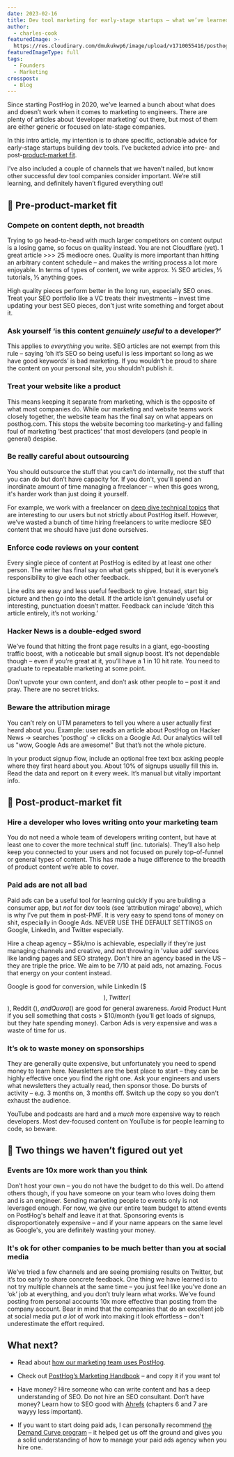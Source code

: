 ```yaml
---
date: 2023-02-16
title: Dev tool marketing for early-stage startups – what we’ve learned
author:
  - charles-cook
featuredImage: >-
  https://res.cloudinary.com/dmukukwp6/image/upload/v1710055416/posthog.com/contents/images/blog/transparency.jpeg
featuredImageType: full
tags:
  - Founders
  - Marketing
crosspost:
  - Blog
---
```


Since starting PostHog in 2020, we’ve learned a bunch about what does and doesn’t work when it comes to marketing to engineers. There are plenty of articles about ‘developer marketing’ out there, but most of them are either generic or focused on late-stage companies. 

In this intro article, my intention is to share specific, actionable advice for early-stage startups building dev tools. I’ve bucketed advice into pre- and post-[product-market fit](/blog/product-market-fit-game).

I’ve also included a couple of channels that we haven’t nailed, but know other successful dev tool companies consider important. We’re still learning, and definitely haven’t figured everything out!

## 🤔 Pre-product-market fit

### Compete on content depth, not breadth

Trying to go head-to-head with much larger competitors on content output is a losing game, so focus on quality instead. You are not Cloudflare (yet). 1 great article >>> 25 mediocre ones. Quality is more important than hitting an arbitrary content schedule – and makes the writing process a lot more enjoyable. In terms of types of content, we write approx. ⅓ SEO articles, ⅓ tutorials, ⅓ anything goes. 

High quality pieces perform better in the long run, especially SEO ones. Treat your SEO portfolio like a VC treats their investments – invest time updating your best SEO pieces, don’t just write something and forget about it. 

### Ask yourself ‘is this content _genuinely useful_ to a developer?’

This applies to _everything_ you write. SEO articles are not exempt from this rule – saying ‘oh it’s SEO so being useful is less important so long as we have good keywords’ is bad marketing. If you wouldn’t be proud to share the content on your personal site, you shouldn’t publish it. 

### Treat your website like a product

This means keeping it separate from marketing, which is the opposite of what most companies do. While our marketing and website teams work closely together, the website team has the final say on what appears on posthog.com. This stops the website becoming too marketing-y and falling foul of marketing ‘best practices’ that most developers (and people in general) despise.   

### Be really careful about outsourcing

You should outsource the stuff that you can’t do internally, not the stuff that you can do but don’t have capacity for. If you don't, you'll spend an inordinate amount of time managing a freelancer – when this goes wrong, it's harder work than just doing it yourself. 

For example, we work with a freelancer on [deep dive technical topics](/blog/clickhouse-vs-postgres) that are interesting to our users but not strictly about PostHog itself. However, we’ve wasted a bunch of time hiring freelancers to write mediocre SEO content that we should have just done ourselves. 

### Enforce code reviews on your content

Every single piece of content at PostHog is edited by at least one other person. The writer has final say on what gets shipped, but it is everyone’s responsibility to give each other feedback. 

Line edits are easy and less useful feedback to give. Instead, start big picture and then go into the detail. If the article isn’t genuinely useful or interesting, punctuation doesn’t matter. Feedback can include ‘ditch this article entirely, it’s not working.’

### Hacker News is a double-edged sword

We’ve found that hitting the front page results in a giant, ego-boosting traffic boost, with a noticeable but small signup boost. It’s not dependable though – even if you’re great at it, you’ll have a 1 in 10 hit rate. You need to graduate to repeatable marketing at some point. 

Don’t upvote your own content, and don’t ask other people to – post it and pray. There are no secret tricks.

### Beware the attribution mirage

You can’t rely on UTM parameters to tell you where a user actually first heard about you. Example: user reads an article about PostHog on Hacker News -> searches 'posthog' -> clicks on a Google Ad. Our analytics will tell us "wow, Google Ads are awesome!" But that’s not the whole picture. 

In your product signup flow, include an optional free text box asking people where they first heard about you. About 10% of signups usually fill this in. Read the data and report on it every week. It’s manual but vitally important info.

## 🚀 Post-product-market fit

### Hire a developer who loves writing onto your marketing team 

You do not need a whole team of developers writing content, but have at least one to cover the more technical stuff (inc. tutorials). They’ll also help keep you connected to your users and not focused on purely top-of-funnel or general types of content. This has made a huge difference to the breadth of product content we’re able to cover. 

### Paid ads are not all bad 

Paid ads can be a useful tool for learning quickly if you are building a consumer app, but _not_ for dev tools (see ‘attribution mirage’ above), which is why I’ve put them in post-PMF. It is very easy to spend tons of money on shit, especially in Google Ads. NEVER USE THE DEFAULT SETTINGS on Google, LinkedIn, and Twitter especially. 

Hire a cheap agency – $5k/mo is achievable, especially if they're just managing channels and creative, and not throwing in 'value add' services like landing pages and SEO strategy. Don't hire an agency based in the US – they are triple the price. We aim to be 7/10 at paid ads, not amazing. Focus that energy on your content instead. 

Google is good for conversion, while LinkedIn ($$$), Twitter ($$), Reddit ($), and Quora ($) are good for general awareness. Avoid Product Hunt if you sell something that costs > $10/month (you’ll get loads of signups, but they hate spending money). Carbon Ads is very expensive and was a waste of time for us. 

### It’s ok to waste money on sponsorships

They are generally quite expensive, but unfortunately you need to spend money to learn here. Newsletters are the best place to start – they can be highly effective once you find the right one. Ask your engineers and users what newsletters they actually read, then sponsor those. Do bursts of activity – e.g. 3 months on, 3 months off. Switch up the copy so you don't exhaust the audience.

YouTube and podcasts are hard and a _much_ more expensive way to reach developers. Most dev-focused content on YouTube is for people learning to code, so beware.

## 💬 Two things we haven’t figured out yet

### Events are 10x more work than you think 

Don’t host your own – you do not have the budget to do this well. Do attend others though, if you have someone on your team who loves doing them and is an engineer. Sending marketing people to events only is not leveraged enough. For now, we give our entire team budget to attend events on PostHog's behalf and leave it at that. Sponsoring events is disproportionately expensive – and if your name appears on the same level as Google's, you are definitely wasting your money. 

### It's ok for other companies to be much better than you at social media

We’ve tried a few channels and are seeing promising results on Twitter, but it’s too early to share concrete feedback. One thing we have learned is to not try multiple channels at the same time – you just feel like you’ve done an ‘ok’ job at everything, and you don’t truly learn what works. We’ve found posting from personal accounts 10x more effective than posting from the company account. Bear in mind that the companies that do an excellent job at social media put _a lot_ of work into making it look effortless – don't underestimate the effort required. 

## What next?

- Read about [how our marketing team uses PostHog](/blog/posthog-marketing).

- Check out [PostHog’s Marketing Handbook](/handbook/growth/marketing) – and copy it if you want to!

- Have money? Hire someone who can write content and has a deep understanding of SEO. Do not hire an SEO consultant. Don’t have money? Learn how to SEO good with [Ahrefs](https://ahrefs.com/seo) (chapters 6 and 7 are wayyy less important).

- If you want to start doing paid ads, I can personally recommend [the Demand Curve program](https://www.demandcurve.com/growth-program) – it helped get us off the ground and gives you a solid understanding of how to manage your paid ads agency when you hire one.
